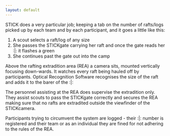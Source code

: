 ```yaml
---
layout: default
---
```



STICK does a very particular job; keeping a tab on the number of rafts/logs picked up by each team and by each participant, and it goes a little like this:

1. A scout selects a raft/log of any size
2. She passes the STICKgate carrying her raft and once the gate reads her :\|: it flashes a green
3. She continues past the gate out into the camp

Above the rafting extradition area (REA) a camera sits, mounted vertically focusing down-wards. It watches every raft being hauled off by participants.
Optical Recognition Software recognises the size of the raft and adds it to the barer of the :\|:

The personnel assisting at the REA does supervise the extradition only. They assist scouts to pass the STICKgate correctly and secures the REA 
making sure that no rafts are extradited outside the viewfinder of the STICKcamera.

Participants trying to circumvent the system are logged - their :\|: number is registered and their team or as an individual they are fined for not adhering 
to the rules of the REA.
